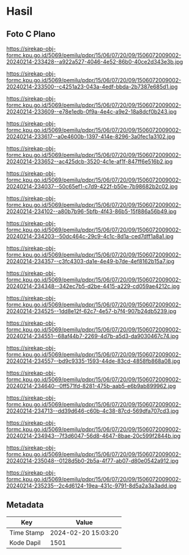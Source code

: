 # Hasil

## Foto C Plano

https://sirekap-obj-formc.kpu.go.id/5069/pemilu/pdpr/15/06/07/20/09/1506072009002-20240214-233428--a922a527-4046-4e52-86b0-40ce2d343e3b.jpg

https://sirekap-obj-formc.kpu.go.id/5069/pemilu/pdpr/15/06/07/20/09/1506072009002-20240214-233500--c4251a23-043a-4edf-bbda-2b7387e685d1.jpg

https://sirekap-obj-formc.kpu.go.id/5069/pemilu/pdpr/15/06/07/20/09/1506072009002-20240214-233609--e78e1edb-0f9a-4e4c-a9e2-18a8dcf0b243.jpg

https://sirekap-obj-formc.kpu.go.id/5069/pemilu/pdpr/15/06/07/20/09/1506072009002-20240214-233617--a0e4600b-1397-414e-8296-3a0fec1a3102.jpg

https://sirekap-obj-formc.kpu.go.id/5069/pemilu/pdpr/15/06/07/20/09/1506072009002-20240214-233652--ac425dcb-3520-4c1e-af1f-847ff6e516b2.jpg

https://sirekap-obj-formc.kpu.go.id/5069/pemilu/pdpr/15/06/07/20/09/1506072009002-20240214-234037--50c65ef1-c7d9-422f-b50e-7b98682b2c02.jpg

https://sirekap-obj-formc.kpu.go.id/5069/pemilu/pdpr/15/06/07/20/09/1506072009002-20240214-234102--a80b7b96-5bfb-4f43-86b5-15f886a56b49.jpg

https://sirekap-obj-formc.kpu.go.id/5069/pemilu/pdpr/15/06/07/20/09/1506072009002-20240214-234203--50dc464c-29c9-4c1c-8d1a-ced7dff1a8a1.jpg

https://sirekap-obj-formc.kpu.go.id/5069/pemilu/pdpr/15/06/07/20/09/1506072009002-20240214-234357--c3fc4303-da1e-4e49-b7de-4ef8162b15a7.jpg

https://sirekap-obj-formc.kpu.go.id/5069/pemilu/pdpr/15/06/07/20/09/1506072009002-20240214-234348--342ec7b5-d2be-4415-a229-cd059ae4212c.jpg

https://sirekap-obj-formc.kpu.go.id/5069/pemilu/pdpr/15/06/07/20/09/1506072009002-20240214-234525--1dd8e12f-62c7-4e57-b7f4-907b24db5239.jpg

https://sirekap-obj-formc.kpu.go.id/5069/pemilu/pdpr/15/06/07/20/09/1506072009002-20240214-234551--68af44b7-2269-4d7b-a5d3-da9030467c74.jpg

https://sirekap-obj-formc.kpu.go.id/5069/pemilu/pdpr/15/06/07/20/09/1506072009002-20240214-234557--bd9c9335-1593-44de-83cd-4858fb868a08.jpg

https://sirekap-obj-formc.kpu.go.id/5069/pemilu/pdpr/15/06/07/20/09/1506072009002-20240214-234640--0ff571fd-8281-475b-aab5-e6b9ab899962.jpg

https://sirekap-obj-formc.kpu.go.id/5069/pemilu/pdpr/15/06/07/20/09/1506072009002-20240214-234713--dd39d646-c60b-4c38-87cd-569dfa707cd3.jpg

https://sirekap-obj-formc.kpu.go.id/5069/pemilu/pdpr/15/06/07/20/09/1506072009002-20240214-234943--7f3d6047-56d8-4647-8bae-20c599f2844b.jpg

https://sirekap-obj-formc.kpu.go.id/5069/pemilu/pdpr/15/06/07/20/09/1506072009002-20240214-235048--0128d5b0-2b5a-4f77-ab07-d80e0542a912.jpg

https://sirekap-obj-formc.kpu.go.id/5069/pemilu/pdpr/15/06/07/20/09/1506072009002-20240214-235235--2c4d6124-19ea-431c-9791-8d5a2a3a3add.jpg


## Metadata

| Key        | Value               |
| ---------- | ------------------- |
| Time Stamp | 2024-02-20 15:03:20 |
| Kode Dapil | 1501                |



